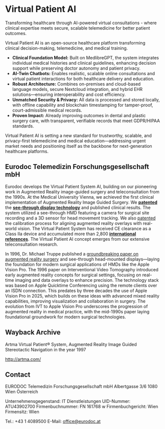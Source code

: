 # Virtual Patient AI
Transforming healthcare through AI-powered virtual consultations - where clinical expertise meets secure, scalable telemedicine for better patient outcomes.

Virtual Patient AI is an open-source healthcare platform transforming clinical decision-making, telemedicine, and medical training.

- **Clinical Foundation Model:** Built on MedlibreGPT, the system integrates individual medical histories and clinical guidelines, enhancing decision support while preserving doctor autonomy and patient privacy.
- **AI-Twin Chatbots:** Enables realistic, scalable online consultations and virtual patient interactions for both healthcare delivery and education.
- **Robust Architecture:** Combines on-premises and cloud-based language models, secure Nextcloud integration, and hybrid EHR solutions—ensuring interoperability and cost efficiency.
- **Unmatched Security & Privacy:** All data is processed and stored locally, with offline capability and blockchain timestamping for tamper-proof, court-admissible medical records.
- **Proven Impact:** Already improving outcomes in dental and plastic surgery care, with transparent, verifiable records that meet GDPR/HIPAA standards.

Virtual Patient AI is setting a new standard for trustworthy, scalable, and privacy-first telemedicine and medical education—addressing urgent market needs and positioning itself as the backbone for next-generation healthcare platforms.

## Eurodoc Telemedizin Forschungsgesellschaft mbH

Eurodoc develops the Virtual Patient System AI, building on our pioneering work in Augmented Reality image-guided surgery and teleconsultation from the 1990s. At the Medical University Vienna, we achieved the first clinical implementation of Augmented Reality Image Guided Surgery. We [**patented**](https://patents.google.com/patent/US5823958A/en?oq=US5823958A) the [**see-through display technology**](https://consultation.medlibre.ai/wvn) and published clinical results. The system utilized a see-through HMD featuring a camera for surgical site recording and a 3D sensor for head movement tracking. We also [patented](https://patents.google.com/patent/US5678546A/en?oq=US5678546A) the calibration process for aligning augmented reality overlays with real-world vision. The Virtual Patient System has received CE clearance as a Class IIa device and accumulated more than 2,800 [**international references**](https://scholar.google.at/citations?hl=de&user=ABDceFgAAAAJ). The Virtual Patient AI concept emerges from our extensive teleconsultation research.

In 1996, Dr. Michael Truppe published a [groundbreaking paper on augmented reality surgery](https://www.spiedigitallibrary.org/conference-proceedings-of-spie/2395/1/Interventional-video-tomography/10.1117/12.209096.short) and see-through head-mounted displays—laying the foundation for modern surgical applications of HMDs like the Apple Vision Pro. The 1996 paper on Interventional Video Tomography introduced early augmented reality concepts for surgical settings, focusing on real-time imaging and data overlays to enhance precision. The technology stack was based on Apple Quicktime Conferencing using the remote clients over an ISDN connection. This predates by three decades the use of Apple Vision Pro in 2025, which builds on these ideas with advanced mixed reality capabilities, improving visualization and collaboration in surgery. The evolution from IVT to Apple Vision Pro underscores the progression of augmented reality in medical practice, with the mid-1990s paper laying foundational groundwork for modern surgical technologies.

## Wayback Archive
Artma Virtual Patient® System, Augmented Reality Image Guided Stereotactic Navigation in the year 1997

http://artma.com/

## Contact

EURODOC Telemedizin Forschungsgesellschaft mbH
Albertgasse 3/6
1080 Wien
Österreich

Unternehmensgegenstand: IT Dienstleistungen
UID-Nummer: ATU43902700
Firmenbuchnummer: FN 161768 w
Firmenbuchgericht: Wien
Firmensitz: Wien

Tel.: +43 1 4089500
E-Mail: office@eurodoc.at


